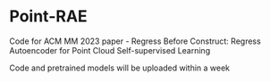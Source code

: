 # Point-RAE
Code for ACM MM 2023 paper - Regress Before Construct: Regress Autoencoder for Point Cloud Self-supervised Learning

Code and pretrained models will be uploaded within a week
